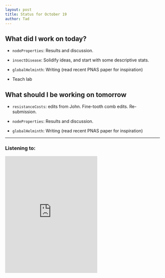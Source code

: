 ```yaml
---
layout: post
title: Status for October 19
author: Tad
---
```



## What did I work on today?

* `nodeProperties`: Results and discussion. 

* `insectDisease`: Solidify ideas, and start with some descriptive stats.

* `globalHelminth`: Writing (read recent PNAS paper for inspiration)

* Teach lab

## What should I be working on tomorrow

* `resistanceCosts`: edits from John. Fine-tooth comb edits. Re-submission. 

* `nodeProperties`: Results and discussion. 

* `globalHelminth`: Writing (read recent PNAS paper for inspiration)










---

### Listening to:

<iframe src="https://embed.spotify.com/?uri=spotify:track:3NMFdFi82kdYIAuM7RoLNA" width="300" height="380" frameborder="0" allowtransparency="true"></iframe>

<i class="fa fa-code" style="color:pink"> </i>

